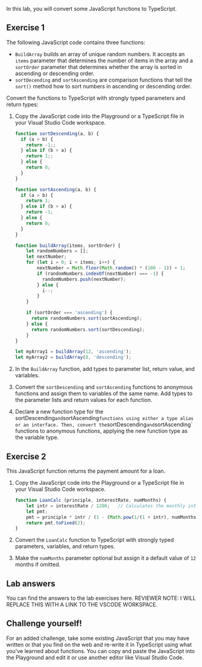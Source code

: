 In this lab, you will convert some JavaScript functions to TypeScript.

## Exercise 1

The following JavaScript code contains three functions:

- `BuildArray` builds an array of unique random numbers. It accepts an `items` parameter that determines the number of items in the array and a `sortOrder` parameter that determines whether the array is sorted in ascending or descending order.
- `sortDecending` and `sortAscending` are comparison functions that tell the `sort()` method how to sort numbers in ascending or descending order.

Convert the functions to TypeScript with strongly typed parameters and return types:

1. Copy the JavaScript code into the Playground or a TypeScript file in your Visual Studio Code workspace.

   ```javascript
   function sortDescending(a, b) {
     if (a > b) {
       return -1;;
     } else if (b > a) {
       return 1;;
     } else {
       return 0;
     }
   }
   
   function sortAscending(a, b) {
     if (a > b) {
       return 1;
     } else if (b > a) {
       return -1;
     } else {
       return 0;
     }
   }
   
   function buildArray(items, sortOrder) {
       let randomNumbers = [];
       let nextNumber;
       for (let i = 0; i < items; i++) {
           nextNumber = Math.floor(Math.random() * (100 - 1)) + 1;
           if (randomNumbers.indexOf(nextNumber) === -1) {
             randomNumbers.push(nextNumber);
           } else {
             i--;
           }
       }
   
       if (sortOrder === 'ascending') {
         return randomNumbers.sort(sortAscending);
       } else {
         return randomNumbers.sort(sortDescending);
       }
   }
   
   let myArray1 = buildArray(12, 'ascending');
   let myArray2 = buildArray(8, 'descending');
   
   ```

2. In the `BuildArray` function, add types to parameter list, return value, and variables.
3. Convert the `sortDescending` and `sortAscending` functions to anonymous functions and assign them to variables of the same name. Add types to the parameter lists and return values for each function.
4. Declare a new function type for the sortDescending` and `sortAscending` functions using either a type alias or an interface. Then, convert the `sortDescending` and `sortAscending` functions to anonymous functions, applying the new function type as the variable type.

## Exercise 2

This JavaScript function returns the payment amount for a loan.

1. Copy the JavaScript code into the Playground or a TypeScript file in your Visual Studio Code workspace.

   ```typescript
   function LoanCalc (principle, interestRate, numMonths) {
       let intr = interestRate / 1200;   // Calculates the monthly interest rate
       let pmt;
       pmt = principle * intr / (1 - (Math.pow(1/(1 + intr), numMonths)));
       return pmt.toFixed(2);
   }
   
   ```

2. Convert the `LoanCalc` function to TypeScript with strongly typed parameters, variables, and return types.
3. Make the `numMonths` parameter optional but assign it a default value of `12` months if omitted.

## Lab answers

You can find the answers to the lab exercises here. REVIEWER NOTE: I WILL REPLACE THIS WITH A LINK TO THE VSCODE WORKSPACE.

## Challenge yourself!

For an added challenge, take some existing JavaScript that you may have written or that you find on the web and re-write it in TypeScript using what you've learned about functions. You can copy and paste the JavaScript into the Playground and edit it or use another editor like Visual Studio Code.

